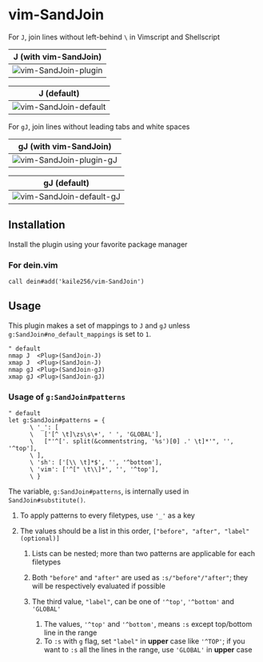 # vim-SandJoin

For `J`, join lines without left-behind `\` in Vimscript and Shellscript

| J (with vim-SandJoin)                                                                                                        |
| ---------------------------------------------------------------------------------------------------------------------------- |
| ![vim-SandJoin-plugin](https://user-images.githubusercontent.com/46470475/74579672-abfce380-4fdf-11ea-9e50-247404c8c410.gif) |

| J (default)                                                                                                                   |
| ----------------------------------------------------------------------------------------------------------------------------- |
| ![vim-SandJoin-default](https://user-images.githubusercontent.com/46470475/74579673-ac957a00-4fdf-11ea-8dca-d27cc0d8b0c9.gif) |

For `gJ`, join lines without leading tabs and white spaces

| gJ (with vim-SandJoin)                                                                                                          |
| ------------------------------------------------------------------------------------------------------------------------------- |
| ![vim-SandJoin-plugin-gJ](https://user-images.githubusercontent.com/46470475/74579897-c5069400-4fe1-11ea-87e9-e92efa80bd15.gif) |

| gJ (default)                                                                                                                     |
| -------------------------------------------------------------------------------------------------------------------------------- |
| ![vim-SandJoin-default-gJ](https://user-images.githubusercontent.com/46470475/74579898-c637c100-4fe1-11ea-88f4-97bb902978da.gif) |

## Installation

Install the plugin using your favorite package manager

### For dein.vim

```vim
call dein#add('kaile256/vim-SandJoin')
```

## Usage

This plugin makes a set of mappings to `J` and `gJ` unless
`g:SandJoin#no_default_mappings` is set to `1`.

```vim
" default
nmap J  <Plug>(SandJoin-J)
xmap J  <Plug>(SandJoin-J)
nmap gJ <Plug>(SandJoin-gJ)
xmap gJ <Plug>(SandJoin-gJ)
```

### Usage of `g:SandJoin#patterns`

```vim
" default
let g:SandJoin#patterns = {
      \ '_': [
      \   ['[^ \t]\zs\s\+', ' ', 'GLOBAL'],
      \   ["'^['. split(&commentstring, '%s')[0] .' \t]*'", '', '^top'],
      \ ],
      \ 'sh': ['[\\ \t]*$', '', '^bottom'],
      \ 'vim': ['^[" \t\\]*', '', '^top'],
      \ }
```

The variable, `g:SandJoin#patterns`, is internally used in `SandJoin#substitute()`.

1. To apply patterns to every filetypes, use `'_'` as a key

1. The values should be a list in this order,
   `["before", "after", "label"(optional)]`

   1. Lists can be nested;
      more than two patterns are applicable for each filetypes

   1. Both `"before"` and `"after"` are used as `:s/"before"/"after"`;
      they will be respectively evaluated if possible

   1. The third value, `"label"`, can be
      one of `'^top'`, `'^bottom'` and `'GLOBAL'`

      1. The values, `'^top'` and `'^bottom'`, means
         `:s` except top/bottom line in the range
      1. To `:s` with `g` flag, set `"label"` in **upper** case like `'^TOP'`;
         if you want to `:s` all the lines in the range,
         use `'GLOBAL'` in **upper** case
